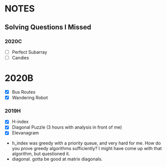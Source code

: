 # NOTES

## Solving Questions I Missed

### 2020C
- [ ] Perfect Subarray
- [ ] Candies

# 2020B
- [x] Bus Routes
- [x] Wandering Robot

### 2019H
- [x] H-index
- [x] Diagonal Puzzle (3 hours with analysis in front of me)
- [x] Elevanagram

* h_index was greedy with a priority queue, and very hard for me.  How do you prove 
greedy algorithms sufficiently?  I might have come up with that algorithm, but 
questioned it.
* diagonal.  gotta be good at matrix diagonals.

